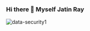 ### Hi there 👋 Myself Jatin Ray 
![data-security1](https://github.com/jatinray99/jatinray99/assets/97835550/cf35d6d5-cbb7-4d79-822b-0ee17137c46e)

<!--
**jatinray99/jatinray99** is a ✨ _special_ ✨ repository because its `README.md` (this file) appears on your GitHub profile.

Here are some ideas to get you started:

- 🔭 I’m currently working on 
- 🌱 I’m currently learning ...
- 👯 I’m looking to collaborate on ...
- 🤔 I’m looking for help with ...
- 💬 Ask me about ...
- 📫 How to reach me: ...
- 😄 Pronouns: ...
- ⚡ Fun fact: ...
-->
